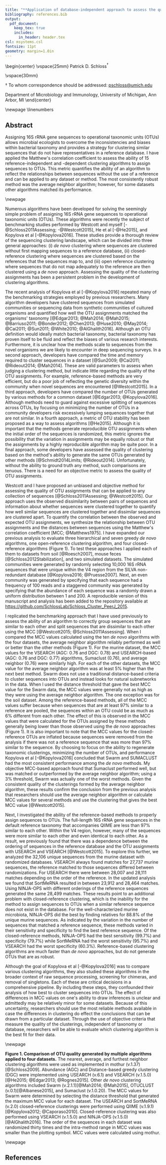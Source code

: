 ```yaml
---
title: "**Application of database-independent approach to assess the quality of OTU picking methods**"
bibliography: references.bib
output:
  pdf_document:
    keep_tex: true
    includes:
      in_header: header.tex
csl: msystems.csl
fontsize: 11pt
geometry: margin=1.0in
---
```





\begin{center}
\vspace{25mm}
Patrick D. Schloss${^\dagger}$

\vspace{30mm}

$\dagger$ To whom correspondence should be addressed: pschloss@umich.edu

Department of Microbiology and Immunology, University of Michigan, Ann Arbor, MI
\end{center}


\newpage
\linenumbers

## Abstract
Assigning 16S rRNA gene sequences to operational taxonomic units (OTUs) allows microbial ecologists to overcome the inconsistencies and biases within bacterial taxonomy and provides a strategy for clustering similar sequences that do not have representatives in a reference database. I have applied the Matthew's correlation coefficient to assess the ability of 15 reference-independent and -dependent clustering algorithms to assign sequences to OTUs. This metric quantifies the ability of an algorithm to reflect the relationships between sequences without the use of a reference and can be applied to any dataset or method. The most consistently robust method was the average neighbor algorithm; however, for some datasets other algorithms matched its performance.


\newpage

Numerous algorithms have been developed for solving the seemingly simple problem of assigning 16S rRNA gene sequences to operational taxonomic units (OTUs). These algorithms were recently the subject of benchmarking studies performed by Westcott and myself [-@Schloss2011Assessing; -@Westcott2015], He et al [-@He2015], and Kopylova et al [-@Kopylova2016]. These studies provide a thorough review of the sequencing clustering landscape, which can be divided into three general approaches: (i) *de novo* clustering where sequences are clustered without first mapping sequences to a reference database, (ii) closed-reference clustering where sequences are clustered based on the references that the sequences map to, and (iii) open reference clustering where sequences that do not map adequately to the reference are then clustered using a *de novo* approach. Assessing the quality of the clustering assignments has been a persistent problem in the development of clustering algorithms.

The recent analysis of Kopylova et al [-@Kopylova2016] repeated many of the benchmarking strategies employed by previous researchers. Many algorithm developers have clustered sequences from simulated communities or sequencing data from synthetic communities of cultured organisms and quantified how well the OTU assignments matched the organisms' taxonomy [@Edgar2013; @Mah2014; @Mah2015; @Barriuso2011; @Bonder2012; @Chen2013; @Huse2010; @May2014; @Cai2011; @Sun2011; @White2010; @AlGhalith2016]. Although an OTU definition would ideally match bacterial taxonomy, bacterial taxonomy has proven itself to be fluid and reflect the biases of various research interests. Furthermore, it is unclear how the methods scale to sequences from the novel organisms we are likely to encounter in deep sequencing surveys. In a second approach, developers have compared the time and memory required to cluster sequences in a dataset [@Sun2009; @Cai2011; @Rideout2014; @Mah2014]. These are valid parameters to assess when judging a clustering method, but indicate little regarding the quality of the OTU assignments. For example, reference-based methods are very efficient, but do a poor job of reflecting the genetic diversity within the community when novel sequences are encountered [@Westcott2015]. In a third approach, developers have compared the number of OTUs generated by various methods for a common dataset [@Edgar2013; @Kopylova2016]. Although methods need to guard against excessive splitting of sequences across OTUs, by focusing on minimizing the number of OTUs in a community developers risk excessively lumping sequences together that are not similar. In a fourth approach, a metric of OTU stability has been proposed as a way to assess algorithms [@He2015]. Although it is important that the methods generate reproducible OTU assignments when the initial order of the sequences is randomized, this metric ignores the possibility that the variation in assignments may be equally robust or that the assignments by a highly reproducible algorithm may be quite poor. In a final approach, some developers have assessed the quality of clustering based on the method's ability to generate the same OTUs generated by other methods [@Schmidt2014Limits; @Rideout2014]. Unfortunately, without the ability to ground truth any method, such comparisons are tenuous. There is a need for an objective metric to assess the quality of OTU assignments.

Westcott and I have proposed an unbiased and objective method for assessing the quality of OTU assignments that can be applied to any collection of sequences [@Schloss2011Assessing; @Westcott2015]. Our approach uses the observed dissimilarity between pairs of sequences and information about whether sequences were clustered together to quantify how well similar sequences are clustered together and dissimilar sequences are clustered apart. To quantify the correlation between the observed and expected OTU assignments, we synthesize the relationship between OTU assignments and the distances between sequences using the Matthew's correlation coefficient [MCC; @Matthews1975]. I have expanded our previous analysis to evaluate three hierarchical and seven greedy *de novo* algorithms, one open-reference clustering algorithm, and four closed-reference algorithms (Figure 1). To test these approaches I applied each of them to datasets from soil [@Roesch2007], mouse feces [@Schloss2012Stabilization], and two simulated datasets. The simulated communities were generated by randomly selecting 10,000 16S rRNA sequences that were unique within the V4 region from the SILVA non-redundant database [@Kopylova2016; @Pruesse2007]. Next, an even community was generated by specifying that each sequence had a frequency of 100 reads and a staggered community was generated by specifying that the abundance of each sequence was a randomly drawn a uniform distribution between 1 and 200. A reproducible version of this manuscript and analysis has been added to the repository available at https://github.com/SchlossLab/Schloss_Cluster_PeerJ_2015.



I replicated the benchmarking approach that I have used previously to assess the ability of an algorithm to correctly group sequences that are similar to each other and split sequences that are dissimilar to each other using the MCC [@Westcott2015; @Schloss2011Assessing]. When I compared the MCC values calculated using the ten *de novo* algorithms with the four datasets, the average neighbor algorithm reliably performed as well or better than the other methods (Figure 1). For the murine dataset, the MCC values for the VSEARCH (AGC: 0.76 and DGC: 0.78) and USEARCH-based (AGC: 0.76 and DGC: 0.77) algorithms, Sumaclust (0.76), and average neighbor (0.76) were similarly high. For each of the other datasets, the MCC value for the average neighbor algorithm was at least 5% higher than the next best method. Swarm does not use a traditional distance-based criteria to cluster sequences into OTUs and instead looks for natural subnetworks in the data. When I used the distance threshold that gave the best MCC value for the Swarm data, the MCC values were generally not as high as they were using the average neighbor algorithm. The one exception was for the soil dataset. Among the reference-based methods, all of the MCC values suffer because when sequences that are at least 97% similar to a reference are pooled, the sequences within an OTU could be as much as 6% different from each other. The effect of this is observed in the MCC values that were calculated for the OTUs assigned by these methods generally being lower than those observed using the *de novo* approaches (Figure 1). It is also important to note that the MCC values for the closed-reference OTUs are inflated because sequences were removed from the analysis if there was not a reference sequence that was more than 97% similar to the sequence. By choosing to focus on the ability to regenerate taxonomic clusterings, minimizing the number of OTUs, and performance Kopylova et al [-@Kopylova2016] concluded that Swarm and SUMACLUST had the most consistent performance among the *de novo* methods. My objective MCC-based approach found that Sumaclust performed well, but was matched or outperformed by the average neighbor algorithm; using a 3% threshold, Swarm was actually one of the worst methods. Given the consistent quality of the clusterings formed by the average neighbor algorithm, these results confirm the conclusion from the previous analysis that researchers should use the average neighbor algorithm or calculate MCC values for several methods and use the clustering that gives the best MCC value [@Westcott2015].



Next, I investigated the ability of the reference-based methods to properly assign sequences to OTUs. The full-length 16S rRNA gene sequences in the default reference taxonomy that accompanies QIIME are less than 97% similar to each other. Within the V4 region, however, many of the sequences were more similar to each other and even identical to each other. As a result, we previously found that there was a dependence between the ordering of sequences in the reference database and the OTU assignments with USEARCH and VSEARCH [@Westcott2015]. To explore this further, we analyzed the 32,106 unique sequences from the murine dataset with randomized databases. VSEARCH always found matches for 27,737 murine sequences, the reference matched to those sequences differed between randomizations. For USEARCH there were between 28,007 and 28,111 matches depending on the order of the reference. In the updated analysis we found that SortMeRNA resulted in between 23,912 and 28,464 matches. Using NINJA-OPS with different orderings of the reference sequences generated the same 28,499 matches. These results point to an additional problem with closed-reference clustering, which is the inability for the method to assign sequences to OTUs when a similar reference sequence does not exist in the database. For the well-characterized murine microbiota, NINJA-OPS did the best by finding relatives for 88.8% of the unique murine sequences. As indicated by the variation in the number of sequences that matched a reference sequence, these methods varied in their sensitivity and specificity to find the best reference sequence. Of the closed-reference methods, NINJA-OPS had the best sensitivity (99.7%) and specificity (79.7%) while SortMeRNA had the worst sensitivity (95.7%) and VSEARCH had the worst specificity (60.3%).  Reference-based clustering algorithms are much faster than *de novo* approaches, but do not generate OTUs that are as robust.

Although the goal of Kopylova et al [-@Kopylova2016] was to compare various clustering algorithms, they also studied these algorithms in the broader context of raw sequence processing, screening for chimeras, and removal of singletons. Each of these are critical decisions in a comprehensive pipeline. By including these steps, they confounded their analysis of how best to cluster sequences into OTUs. The effect of differences in MCC values on one's ability to draw inferences is unclear and admittedly may be relatively minor for some datasets. Because of this uncertainty, researchers should use the most reliable methods available in case the differences in clustering do effect the conclusions that can be drawn from a particular dataset. Through the use of objective criteria that measure the quality of the clusterings, independent of taxonomy or database, researchers will be able to evaluate which clustering algorithm is the best fit for their data.

\newpage

**Figure 1. Comparison of OTU quality generated by multiple algorithms applied to four datasets.** The nearest, average, and furthest neighbor clustering algorithms were used as implemented in mothur (v.1.37)[@Schloss2009]. Abundance (AGC) and Distance-based greedy clustering (DGC) were implemented using USEARCH (v.6.1) and VSEARCH (v.1.5.0)[@He2015; @Edgar2013; @Rognes2015]. Other *de novo* clustering algorithms included Swarm (v.2.1.1)[@Mah2014; @Mah2015], OTUCLUST (v.0.1)[@Albanese2015], and Sumaclust (v.1.0.20). The MCC values for Swarm were determined by selecting the distance threshold that generated the maximum MCC value for each dataset. The USEARCH and SortMeRNA (v.2.0) closed-reference clusterings were performed using QIIME (v.1.9.1) [@Kopylova2012; @Caporaso2010]. Closed-reference clustering was also performed using VSEARCH (v.1.5.0) and NINJA-OPS (v.1.5.0) [@AlGhalith2016]. The order of the sequences in each dataset was randomized thirty times and the intra-method range in MCC values was smaller than the plotting symbol. MCC values were calculated using mothur.

\newpage

## References
